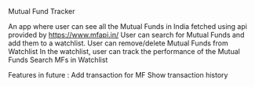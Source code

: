 Mutual Fund Tracker

An app where user can see all the Mutual Funds in India fetched using api provided by https://www.mfapi.in/ 
User can search for Mutual Funds and add them to a watchlist.
User can remove/delete Mutual Funds from Watchlist
In the watchlist, user can track the performance of the Mutual Funds
Search MFs in Watchlist


Features in future :
Add transaction for MF
Show transaction history

